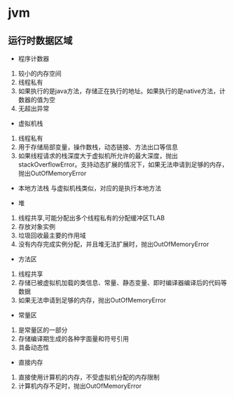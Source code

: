 # jvm

## 运行时数据区域

* 程序计数器

1. 较小的内存空间
2. 线程私有
3. 如果执行的是java方法，存储正在执行的地址。如果执行的是native方法，计数器的值为空
4. 无超出异常

* 虚拟机栈
1. 线程私有
2. 用于存储局部变量，操作数栈，动态链接、方法出口等信息
3. 如果线程请求的栈深度大于虚拟机所允许的最大深度，抛出stackOverflowError。支持动态扩展的情况下，如果无法申请到足够的内存，抛出OutOfMemoryError

* 本地方法栈
与虚拟机栈类似，对应的是执行本地方法

* 堆
1. 线程共享,可能分配出多个线程私有的分配缓冲区TLAB
2. 存放对象实例
3. 垃圾回收最主要的作用域
4. 没有内存完成实例分配，并且堆无法扩展时，抛出OutOfMemoryError


* 方法区
1. 线程共享
2. 存储已被虚拟机加载的类信息、常量、静态变量、即时编译器编译后的代码等数据
3. 如果无法申请到足够的内存，抛出OutOfMemoryError

* 常量区
1. 是常量区的一部分
2. 存储编译期生成的各种字面量和符号引用
3. 具备动态性

* 直接内存
1. 直接使用计算机的内存，不受虚拟机分配的内存限制
2. 计算机内存不足时，抛出OutOfMemoryError
